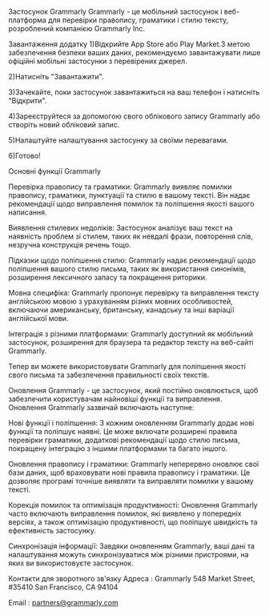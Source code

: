 Застосунок Grammarly
Grammarly - це мобільний застосунок і веб-платформа для перевірки правопису, граматики і стилю тексту, розроблений компанією Grammarly Inc.

Завантаження додатку
1)Відкрийте App Store або Play Market.З метою забезпечення безпеки ваших даних, рекомендуємо завантажувати лише офіційні мобільні застосунки з перевірених джерел.

2)Натисніть "Завантажити".

3)Зачекайте, поки застосунок завантажиться на ваш телефон і натисніть "Відкрити".

4)Зареєструйтеся за допомогою свого облікового запису Grammarly або створіть новий обліковий запис.

5)Налаштуйте налаштування застосунку за своїми перевагами.

6)Готово!

Основні функції Grammarly

Перевірка правопису та граматики: Grammarly виявляє помилки правопису, граматики, пунктуації та стилю в вашому тексті. 
Він надає рекомендації щодо виправлення помилок та поліпшення якості вашого написання.

Виявлення стилевих недоліків: Застосунок аналізує ваш текст на наявність проблем зі стилем, таких як невдалі фрази, повторення слів, 
незручна конструкція речень тощо.

Підказки щодо поліпшення стилю: Grammarly надає рекомендації щодо поліпшення вашого стилю письма, 
таких як використання синонімів, розширення лексичного запасу та покращення риторики.

Мовна специфіка: Grammarly пропонує перевірку та виправлення тексту англійською мовою з урахуванням 
різних мовних особливостей, включаючи американську, британську, канадську та інші варіації англійської мови.

Інтеграція з різними платформами: Grammarly доступний як мобільний застосунок, 
розширення для браузера та редактор тексту на веб-сайті Grammarly.

Тепер ви можете використовувати Grammarly для поліпшення якості свого письма та забезпечення правильності своїх текстів.

Оновлення
Grammarly - це застосунок, який постійно оновлюється, щоб забезпечити користувачам найновіші функції та виправлення. 
Оновлення Grammarly зазвичай включають наступне:

Нові функції і поліпшення: З кожним оновленням Grammarly додає нові функції та поліпшує наявні.
 Це може включати розширені правила перевірки граматики, додаткові рекомендації щодо стилю письма, покращену інтеграцію з іншими платформами та багато іншого.

Оновлення правопису і граматики: Grammarly неперервно оновлює свої бази даних, щоб враховувати нові правила правопису і граматики. 
Це дозволяє програмі точніше виявляти та виправляти помилки у вашому тексті.

Корекція помилок та оптимізація продуктивності: Оновлення Grammarly часто включають виправлення помилок, які виявлено у попередніх версіях, 
а також оптимізацію продуктивності, що поліпшує швидкість та ефективність застосунку.

Синхронізація інформації: Завдяки оновленням Grammarly, ваші дані та налаштування можуть синхронізуватися між різними пристроями, 
на яких ви використовуєте застосунок.

Контакти для зворотного зв'язку
Адреса : Grammarly 548 Market Street, #35410 San Francisco, CA 94104

Email : partners@grammarly.com
